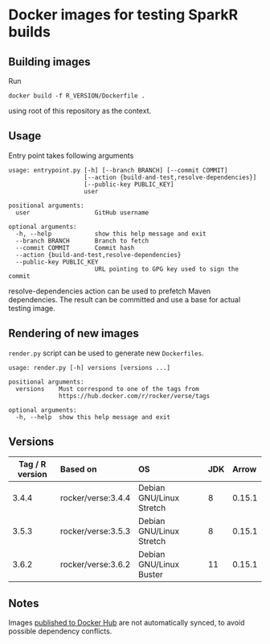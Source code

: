 # Docker images for testing SparkR builds

## Building images

Run

    docker build -f R_VERSION/Dockerfile .

using root of this repository as the context.

## Usage

Entry point takes following arguments

    usage: entrypoint.py [-h] [--branch BRANCH] [--commit COMMIT]
                         [--action {build-and-test,resolve-dependencies}]
                         [--public-key PUBLIC_KEY]
                         user

    positional arguments:
      user                  GitHub username

    optional arguments:
      -h, --help            show this help message and exit
      --branch BRANCH       Branch to fetch
      --commit COMMIT       Commit hash
      --action {build-and-test,resolve-dependencies}
      --public-key PUBLIC_KEY
                            URL pointing to GPG key used to sign the commit

resolve-dependencies action can be used to prefetch Maven dependencies.
The result can be committed and use a base for actual testing image.

## Rendering of new images

`render.py` script can be used to generate new `Dockerfiles`.

    usage: render.py [-h] versions [versions ...]

    positional arguments:
      versions    Must correspond to one of the tags from
                  https://hub.docker.com/r/rocker/verse/tags

    optional arguments:
      -h, --help  show this help message and exit

## Versions

| Tag / R version  | Based on           | OS                       | JDK  | Arrow  |
|------------------|:-------------------|:-------------------------|:-----|:-------|
| 3.4.4            | rocker/verse:3.4.4 | Debian GNU/Linux Stretch |    8 | 0.15.1 |
| 3.5.3            | rocker/verse:3.5.3 | Debian GNU/Linux Stretch |    8 | 0.15.1 |
| 3.6.2            | rocker/verse:3.6.2 | Debian GNU/Linux Buster  |   11 | 0.15.1 |


## Notes

Images [published to Docker Hub](https://hub.docker.com/r/zero323/sparkr-build-sandbox) are not
automatically synced, to avoid possible dependency conflicts.
